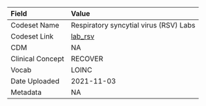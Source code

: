 |Field            |Value                                  |
|:----------------|:--------------------------------------|
|Codeset Name     |Respiratory syncytial virus (RSV) Labs |
|Codeset Link     |[lab_rsv](https://github.com/PEDSnet/Variable-Dictionary/blob/main/lab_meas/lab_rsv.csv)|
|CDM              |NA                                     |
|Clinical Concept |RECOVER                                |
|Vocab            |LOINC                                  |
|Date Uploaded    |2021-11-03                             |
|Metadata         |NA                                     |
